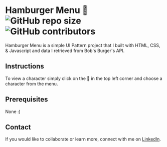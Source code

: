 # Hamburger Menu 🍔 ![GitHub repo size](https://img.shields.io/github/repo-size/AinsleyB29/UI-Pattern-Project) ![GitHub contributors](https://img.shields.io/github/contributors/AinsleyB29/UI-Pattern-Project)

Hamburger Menu is a simple UI Pattern project that I built with HTML, CSS, & Javascript and data I retrieved from Bob's Burger's API.

## Instructions

To view a character simply click on the 🍔 in the top left corner and choose a character from the menu.

## Prerequisites

None :)

## Contact

If you would like to collaborate or learn more, connect with me on [LinkedIn](https://www.linkedin.com/in/ainsleybrundage/).
